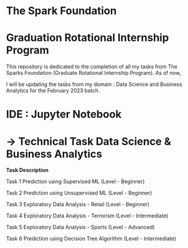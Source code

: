 # **The Spark Foundation**

# **Graduation Rotational Internship Program**

This repository is dedicated to the completion of all my tasks from The Sparks Foundation (Graduate Rotational Internship Program). 
As of now, 

I will be updating the tasks from my domain : Data Science and Business Analytics for the February 2023 batch.

# IDE : Jupyter Notebook

# -> Technical Task Data Science & Business Analytics

**Task	Description**

Task 1	Prediction using Supervised ML (Level - Beginner)

Task 2	Prediction using Unsupervised ML (Level - Beginner)

Task 3	Exploratory Data Analysis - Retail (Level - Beginner)

Task 4	Exploratory Data Analysis - Terrorism (Level - Intermediate)

Task 5	Exploratory Data Analysis - Sports (Level - Advanced)

Task 6	Prediction using Decision Tree Algorithm (Level - Intermediate)


